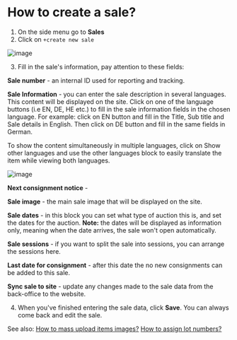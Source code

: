 # How to create a sale?

1. On the side menu go to **Sales**
2. Click on `+create new sale`

![image](https://user-images.githubusercontent.com/20393485/47995909-85bf7700-e0ff-11e8-91f2-b48c9cd076a0.png)

3. Fill in the sale's information, pay attention to these fields:  

**Sale number** - an internal ID used for reporting and tracking.

**Sale Information** - you can enter the sale description in several languages. This content will be displayed on the site. Click on one of the language buttons (i.e EN, DE, HE etc.) to fill in the sale information fields in the chosen language. For example: click on EN button and fill in the Title, Sub title and Sale details in English. Then click on DE button and fill in the same fields in German.  

To show the content simultaneously in multiple languages, click on Show other languages and use the other languages block to easily translate the item while viewing both languages.

![image](https://user-images.githubusercontent.com/20393485/47996182-5b21ee00-e100-11e8-9842-aa080fcef8f2.png)

**Next consignment notice** - 

**Sale image** - the main sale image that will be displayed on the site.

**Sale dates** - in this block you can set what type of auction this is, and set the dates for the auction. **Note:** the dates will be displayed as information only, meaning when the date arrives, the sale won't open automatically.

**Sale sessions** - if you want to split the sale into sessions, you can arrange the sessions here.

**Last date for consignment** - after this date the no new consignments can be added to this sale.

**Sync sale to site** - update any changes made to the sale data from the back-office to the website.

4. When you've finished entering the sale data, click **Save**.  You can always come back and edit the sale.

See also:
[How to mass upload items images?](../sale/how-to-mass-upload-items-images.md)
[How to assign lot numbers?](../sale/how-to-assign-lot-numbers.md) 
 


